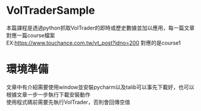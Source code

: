 # VolTraderSample
本篇課程是透過python抓取VolTrader的即時或歷史數據並加以應用，每一篇文章對應一篇course檔案\
EX:https://www.touchance.com.tw/vt_post?idno=200 對應的是course1
# 環境準備
文章中有介紹需要使用window並安裝pycharm以及talib可以事先下載好，也可以根據文章一步一步執行下載安裝動作\
使用程式碼前需要先執行VolTrader，否則會回傳空值
